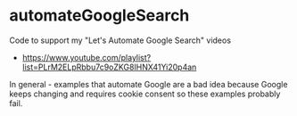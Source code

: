 # automateGoogleSearch

Code to support my "Let's Automate Google Search" videos

- https://www.youtube.com/playlist?list=PLrM2ELpRbbu7c9oZKG8IHNX41Yi20p4an

In general - examples that automate Google are a bad idea because Google keeps changing and requires cookie consent so these examples probably fail.
